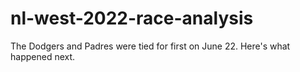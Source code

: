 # nl-west-2022-race-analysis
The Dodgers and Padres were tied for first on June 22. Here's what happened next.
